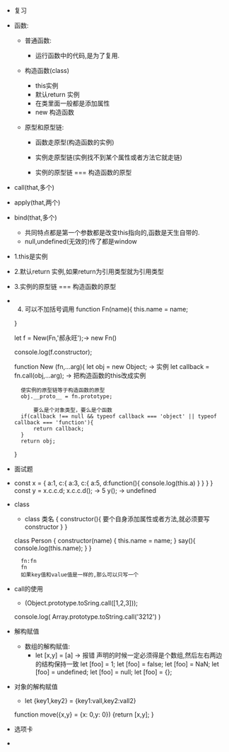 - 复习
-   函数:
    - 普通函数:
        - 运行函数中的代码,是为了复用.

    - 构造函数(class)
        - this实例
        - 默认return 实例
        - 在类里面一般都是添加属性
        - new 构造函数

    - 原型和原型链:
        - 函数走原型(构造函数的实例)
        - 实例走原型链(实例找不到某个属性或者方法它就走链)

        - 实例的原型链 === 构造函数的原型
- call(that,多个)
- apply(that,两个)
- bind(that,多个)
    - 共同特点都是第一个参数都是改变this指向的,函数是天生自带的.
    - null,undefined(无效的)传了都是window

- 1.this是实例
- 2.默认return 实例,如果return为引用类型就为引用类型
- 3.实例的原型链 === 构造函数的原型
- 4. 可以不加括号调用
function Fn(name){
        this.name = name;
    
    }


    let f = New(Fn,'郝永旺');-> new Fn()

    console.log(f.constructor);
    
    function New (fn,...arg){
        let obj = new Object;   -> 实例
        let callback = fn.call(obj,...arg);  -> 把构造函数的this改成实例

        使实例的原型链等于构造函数的原型
        obj.__proto__ = fn.prototype;

            要么是个对象类型，要么是个函数
        if(callback !== null && typeof callback === 'object' || typeof callback === 'function'){
            return callback;
        }
        return obj;
    }
- 面试题
- const x = {
    a:1,
    c:{
        a:3,
        c:{
            a:5,
            d:function(){
                console.log(this.a)
            }
        }
    }
}
 const y = x.c.c.d;
 x.c.c.d(); -> 5
 y();  -> undefined

- class
    - class 类名 {
        constructor(){
            要个自身添加属性或者方法,就必须要写 constructor
        }
    }

    class Person {
        constructor(name) {
            this.name = name;
        }
        say(){
            console.log(this.name);
        }
    }
     <!-- Person.prototype = {
         如果使用类,那么不能直接修改类的原型地址
     } -->

    
        fn:fn 
        fn
        如果key值和value值是一样的,那么可以只写一个

- call的使用
    - (Object.prototype.toSring.call([1,2,3]));

    <!-- 
        所有的数据都有一个toString的方法,但是写法是不一样的
        唯独Object的toString能够去检测当前的数据类型,所以可以把this改变,达到我们的目的
     -->

     console.log(
         Array.prototype.toString.call('3212')
     )
     <!-- Array的toString,除了数组本身别的也能检测数据类型 -->

     <!-- 
            为什么call this就能借到某个方法?

            因为这些方法内部使用的数据都是this

            Array.from()  把类数组转数组
      -->

 - 解构赋值
    - 数组的解构赋值:
        - let [x,y] = [a] -> 报错
        声明的时候一定必须得是个数组,然后左右两边的结构保持一致
            let [foo] = 1;
            let [foo] = false;
            let [foo] = NaN;
            let [foo] = undefined;
            let [foo] = null;
            let [foo] = {};

    
 - 对象的解构赋值

    - let {key1,key2} = {key1:vall,key2:vall2}

    <!-- 在声明的时候使用块声明,块中放对象的key值,这里的key值一定要和解构对象的key值名字要一致
    
    如果要取别名,使用新定义的名字即可
    let {key1:k,key2} = {key1:vall,key2:val2}

    此时key1已经访问不到了,要访问就报错,只能访问k,k就代表key1,名字跟声明变量规则一致

    如果加了:不报错,那么可以先解构一次,再重命名
    let{
        f,  先把f解构出来,这样就可以访问f了
        f:x
    } = {
        f:{
            name:'11',
            age:22
        }
    }
     -->

    function move({x,y} = {x: 0,y: 0}) {return [x,y];
    }
    <!-- 传了对象那么就按照传的对象来解析,不会按照默认的来解析 
    log(move({x: 3, y: 8}));  -> 3,8
    log( move( {x: 3} )); -> 3,undefined
    log( move({}));-> undefined,undefined
    log(move()); -> 0,0
    -->
    

 - 选项卡
  - <script>
    定点清除:
            1.先把刚才的class清除
            2.再把当前的class添加上
 

    const btns = document.querySelectorAll('button');
    const divs = document.querySelectorAll('#box div');

    let prevIndex = 0;

    btns.forEach((element,index)=>{
        element.onclick = function(){
            btns[prevIndex].className = '';
            divs[prevIndex].className = '';
            this.className = 'active';
            divs[index].className = 'show';
            prevIndex = index;
        }
    });



- 面向对象选项卡
    - <script>

<!--     
        实例,点谁是谁的this
     -->
    function Tab(id){
        this.box = document.getElementById(id);
        this.divs = this.box.querySelectorAll('div');
        this.btns = this.box.querySelectorAll('button');
        this.prevIndex = 0;
    }

    Tab.prototype.events = function(){
        const _that = this;
        this.btns.forEach(function(element,index){
            element.onclick = function(){
                _that.change(this,index);
            }
        });
    }

    Tab.prototype.change = function(that,index){
        把class名清掉
        this.btns[this.prevIndex].className = '';
        this.divs[this.prevIndex].className = '';
        that.className = 'active';
        this.divs[index].className = 'show';
        this.prevIndex = index;
    }

    let t = new Tab('box');
    let t2 = new Tab('box2');
    t2.events();
    t.events();

    console.log(t);

</script>